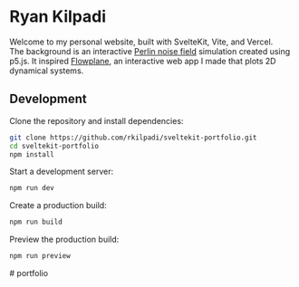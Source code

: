 # Ryan Kilpadi

Welcome to my personal website, built with SvelteKit, Vite, and Vercel.  
The background is an interactive [Perlin noise field](https://en.wikipedia.org/wiki/Perlin_noise) simulation created using p5.js.
It inspired [Flowplane](https://flowplane.vercel.app/), an interactive web app I made that plots 2D dynamical systems.

## Development

Clone the repository and install dependencies:

```bash
git clone https://github.com/rkilpadi/sveltekit-portfolio.git
cd sveltekit-portfolio
npm install
```

Start a development server:

```bash
npm run dev
```

Create a production build:

```bash
npm run build
```

Preview the production build:

```bash
npm run preview
```
#   p o r t f o l i o  
 
